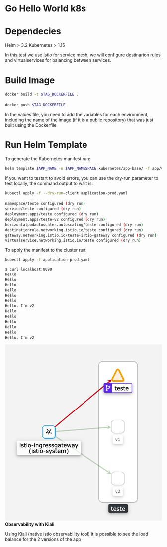 # Go Hello World k8s
# Dependecies

Helm > 3.2
Kubernetes > 1.15

In this test we use istio for service mesh, we will configure destinarion rules and virtualservices for balancing between services.
# Build Image

```bash
docker build -t $TAG_DOCKERFILE .

docker push $TAG_DOCKERFILE
```

In the values file, you need to add the variables for each environment, including the name of the image (if it is a public repository) that was just built using the Dockerfile

# Run Helm Template

To generate the Kubernetes manifest run:

```bash
helm template $APP_NAME -n $APP_NAMESPACE kubernetes/app-base/ -f app/v1/helm-values/values-prod.yaml >> application-prod.yaml     
```

If you want to testart to avoid errors, you can use the dry-run parameter to test locally, the command output to wait is:

```bash
kubectl apply -f --dry-run=client application-prod.yaml

namespace/teste configured (dry run)
service/teste configured (dry run)
deployment.apps/teste configured (dry run)
deployment.apps/teste-v2 configured (dry run)
horizontalpodautoscaler.autoscaling/teste configured (dry run)
destinationrule.networking.istio.io/teste configured (dry run)
gateway.networking.istio.io/teste-istio-gateway configured (dry run)
virtualservice.networking.istio.io/teste configured (dry run)
```

To apply the manifest to the cluster run:

```bash
kubectl apply -f application-prod.yaml     
```


```bash
$ curl localhost:8090
Hello
Hello
Hello
Hello
Hello
Hello
Hello. I’m v2   
Hello
Hello
Hello
Hello
Hello
Hello. I’m v2   
```

![stats](assets/test.png)\
**Observability with Kiali**

Using Kiali (native istio observability tool) it is possible to see the load balance for the 2 versions of the app
